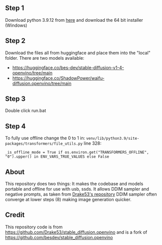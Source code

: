## Step 1 
Download python 3.9.12 from [here](https://www.python.org/downloads/release/python-3912/) and download the 64 bit installer (Windows)
## Step 2 
Download the files all from huggingface and place them into the "local" folder. There are two models available: 
   - https://huggingface.co/bes-dev/stable-diffusion-v1-4-openvino/tree/main
   - https://huggingface.co/ShadowPower/waifu-diffusion.openvino/tree/main
## Step 3 
Double click run.bat
## Step 4 
To fully use offline change the 0 to 1 in: `venv/lib/python3.9/site-packages/transformers/file_utils.py` line 328:

    _is_offline_mode = True if os.environ.get("TRANSFORMERS_OFFLINE", "0").upper() in ENV_VARS_TRUE_VALUES else False

## About
This repository does two things: It makes the codebase and models portable and offline for use with usb, ssds. It allows DDIM sampler and negative prompts, as taken from [Drake53's repository](https://github.com/Drake53/stable_diffusion.openvino) DDIM sampler often converge at lower steps (8) making image generation quicker.
    
## Credit
This repository code is from https://github.com/Drake53/stable_diffusion.openvino and is a fork of https://github.com/besdev/stable_diffusion.openvino

